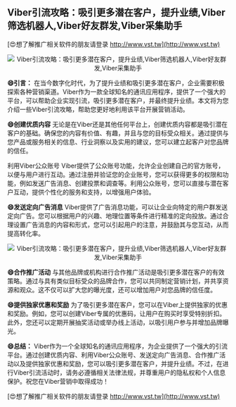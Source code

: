 ## **Viber引流攻略：吸引更多潜在客户，提升业绩,Viber筛选机器人,Viber好友群发,Viber采集助手**

[😍想了解推广相关软件的朋友请登录 http://www.vst.tw](http://www.vst.tw)

 <center><img src="https://vst.tw/MP4/tuiguang/png/6.png" alt="Viber引流攻略：吸引更多潜在客户，提升业绩,Viber筛选机器人,Viber好友群发,Viber采集助手"></center>

**😄引言：**
在当今数字化时代，为了提升业绩和吸引更多潜在客户，企业需要积极探索各种营销渠道。Viber作为一款全球知名的通讯应用程序，提供了一个强大的平台，可以帮助企业实现引流，吸引更多潜在客户，并最终提升业绩。本文将为您介绍一些Viber引流攻略，帮助您更好地利用该平台开展营销活动。

**😄创建优质内容**
无论是在Viber还是其他任何平台上，创建优质内容都是吸引潜在客户的基础。确保您的内容有价值、有趣，并且与您的目标受众相关。通过提供与您产品或服务相关的信息、行业洞察以及实用的建议，您可以建立起客户对您品牌的信任。

利用Viber公众账号
Viber提供了公众账号功能，允许企业创建自己的官方账号，以便与用户进行互动。通过注册并验证您的企业账号，您可以获得更多的权限和功能，例如发送广告消息、创建投票和调查等。利用公众账号，您可以直接与潜在客户互动，提供个性化的服务和支持，以增强用户体验。

**😄发送定向广告消息**
Viber提供了广告消息功能，可以让企业向特定的用户群发送定向广告。您可以根据用户的兴趣、地理位置等条件进行精准的定向投放。通过合理设置广告消息的内容和形式，您可以引起用户的注意，并鼓励其与您互动，从而提高转化率。

 <center><img src="https://vst.tw/MP4/tuiguang/png/4.png" alt="Viber引流攻略：吸引更多潜在客户，提升业绩,Viber筛选机器人,Viber好友群发,Viber采集助手"></center>

**😄合作推广活动**
与其他品牌或机构进行合作推广活动是吸引更多潜在客户的有效策略。通过与具有类似目标受众的品牌合作，您可以共同制定营销计划，并共享资源和观众。这不仅可以扩大您的曝光度，还可以增加用户对您品牌的信任度。

**😄提供独家优惠和奖励**
为了吸引更多潜在客户，您可以在Viber上提供独家的优惠和奖励。例如，您可以创建Viber专属的优惠码，让用户在购买时享受特别折扣。此外，您还可以定期开展抽奖活动或举办线上活动，以吸引用户参与并增加品牌曝光。

**😄总结：**
Viber作为一个全球知名的通讯应用程序，为企业提供了一个强大的引流平台。通过创建优质内容、利用Viber公众账号、发送定向广告消息、合作推广活动以及提供独家优惠和奖励，您可以吸引更多潜在客户，并提升业绩。不过，在进行Viber引流活动时，请务必遵循相关法律法规，并尊重用户的隐私权和个人信息保护。祝您在Viber营销中取得成功！

[😍想了解推广相关软件的朋友请登录 http://www.vst.tw](http://www.vst.tw)



